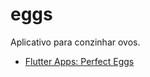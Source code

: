 # eggs

Aplicativo para conzinhar ovos.

- [Flutter Apps: Perfect Eggs](https://balta.io/cursos/flutter-apps-perfect-eggs)
